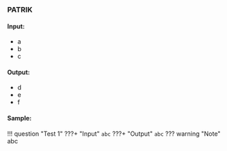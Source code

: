 ### PATRIK 

#### Input: 
- a
- b
- c


#### Output: 
- d
- e
- f


#### Sample:

!!! question "Test 1"
    ???+ "Input"
        ```
        abc
        ```
    ???+ "Output"
        ```
        abc
        ```
    ??? warning "Note"
        abc